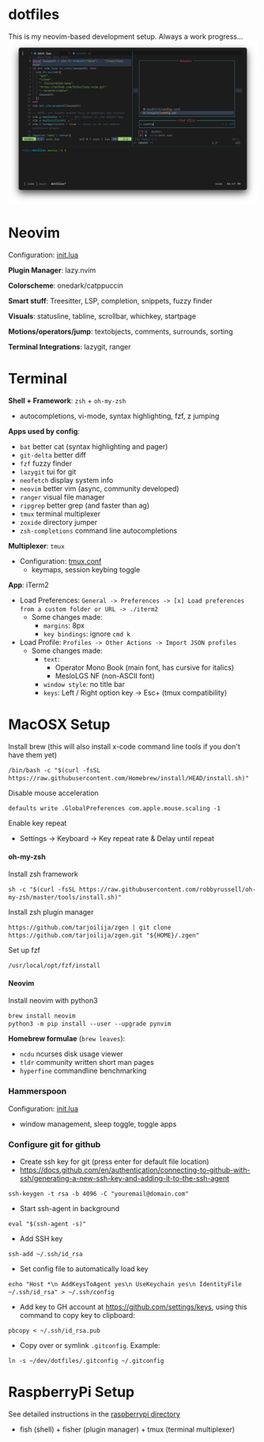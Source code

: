 # dotfiles

This is my neovim-based development setup. Always a work progress...
![screenshot](assets/main.png)

# Neovim

Configuration: [init.lua](nvim/init.lua)

**Plugin Manager**: lazy.nvim

**Colorscheme**: onedark/catppuccin

**Smart stuff**: Treesitter, LSP, completion, snippets, fuzzy finder

**Visuals**: statusline, tabline, scrollbar, whichkey, startpage

**Motions/operators/jump**: textobjects, comments, surrounds, sorting

**Terminal Integrations**: lazygit, ranger

# Terminal

**Shell + Framework**: `zsh` + `oh-my-zsh`

- autocompletions, vi-mode, syntax highlighting, fzf, z jumping

**Apps used by config**:

- `bat` better cat (syntax highlighting and pager)
- `git-delta` better diff
- `fzf` fuzzy finder
- `lazygit` tui for git
- `neofetch` display system info
- `neovim` better vim (async, community developed)
- `ranger` visual file manager
- `ripgrep` better grep (and faster than ag)
- `tmux` terminal multiplexer
- `zoxide` directory jumper
- `zsh-completions` command line autocompletions

**Multiplexer**: `tmux`

- Configuration: [tmux.conf](.tmux.conf)
  - keymaps, session keybing toggle

**App**: iTerm2

- Load Preferences: `General -> Preferences -> [x] Load preferences from a custom folder or URL -> ./iterm2`
  - Some changes made:
    - `margins`: 8px
    - `key bindings`: ignore `cmd k`
- Load Profile: `Profiles -> Other Actions -> Import JSON profiles`
  - Some changes made:
    - `text`:
      - Operator Mono Book (main font, has cursive for italics)
      - MesloLGS NF (non-ASCII font)
    - `window style`: no title bar
    - `keys`: Left / Right option key -> Esc+ (tmux compatibility)

# MacOSX Setup

Install brew (this will also install x-code command line tools if you don't have them yet)

```
/bin/bash -c "$(curl -fsSL https://raw.githubusercontent.com/Homebrew/install/HEAD/install.sh)"
```

Disable mouse acceleration

```
defaults write .GlobalPreferences com.apple.mouse.scaling -1
```

Enable key repeat
- Settings -> Keyboard -> Key repeat rate & Delay until repeat

#### oh-my-zsh

Install zsh framework

```
sh -c "$(curl -fsSL https://raw.githubusercontent.com/robbyrussell/oh-my-zsh/master/tools/install.sh)"
```

Install zsh plugin manager

```
https://github.com/tarjoilija/zgen | git clone https://github.com/tarjoilija/zgen.git "${HOME}/.zgen"
```

Set up fzf

```
/usr/local/opt/fzf/install
```

#### Neovim

Install neovim with python3

```
brew install neovim
python3 -m pip install --user --upgrade pynvim
```

**Homebrew formulae** (`brew leaves`):

- `ncdu` ncurses disk usage viewer
- `tldr` community written short man pages
- `hyperfine` commandline benchmarking

### Hammerspoon

Configuration: [init.lua](hammerspoon/init.lua)

- window management, sleep toggle, toggle apps

### Configure git for github

- Create ssh key for git (press enter for default file location)
- https://docs.github.com/en/authentication/connecting-to-github-with-ssh/generating-a-new-ssh-key-and-adding-it-to-the-ssh-agent

```
ssh-keygen -t rsa -b 4096 -C "youremail@domain.com"
```

- Start ssh-agent in background

```
eval "$(ssh-agent -s)"
```

- Add SSH key

```
ssh-add ~/.ssh/id_rsa
```

- Set config file to automatically load key

```
echo "Host *\n AddKeysToAgent yes\n UseKeychain yes\n IdentityFile ~/.ssh/id_rsa" > ~/.ssh/config
```

- Add key to GH account at https://github.com/settings/keys, using this command to copy key to clipboard:

```
pbcopy < ~/.ssh/id_rsa.pub
```

- Copy over or symlink `.gitconfig`. Example:

```
ln -s ~/dev/dotfiles/.gitconfig ~/.gitconfig
```

# RaspberryPi Setup

See detailed instructions in the [raspberrypi directory](raspberrypi/README.md)

- fish (shell) + fisher (plugin manager) + tmux (terminal multiplexer)
